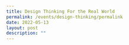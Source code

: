 ```yaml
---
title: Design Thinking For the Real World
permalink: /events/design-thinking/permalink
date: 2022-05-13
layout: post
description: ""
---
```

